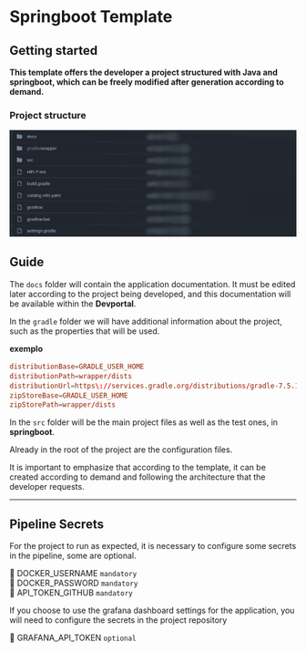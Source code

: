 # Springboot Template

## Getting started

**This template offers the developer a project structured with Java and springboot, which can be freely modified after generation according to demand.**

### Project structure

<img src="./imgs/image1.png"/>

## Guide


The `docs` folder will contain the application documentation. It must be edited later according to the project being developed, and this documentation will be available within the **Devportal**.


In the `gradle` folder we will have additional information about the project, such as the properties that will be used.

**exemplo**
~~~conf
distributionBase=GRADLE_USER_HOME
distributionPath=wrapper/dists
distributionUrl=https\://services.gradle.org/distributions/gradle-7.5.1-bin.zip
zipStoreBase=GRADLE_USER_HOME
zipStorePath=wrapper/dists
~~~

In the `src` folder will be the main project files as well as the test ones, in **springboot**.

Already in the root of the project are the configuration files.

It is important to emphasize that according to the template, it can be created according to demand and following the architecture that the developer requests.

---

## Pipeline Secrets
For the project to run as expected, it is necessary to configure some secrets in the pipeline, some are optional.

:key: DOCKER_USERNAME `mandatory` <br>
:key: DOCKER_PASSWORD `mandatory` <br>
:key: API_TOKEN_GITHUB `mandatory` <br>

If you choose to use the grafana dashboard settings for the application, you will need to configure the secrets in the project repository

:key: GRAFANA_API_TOKEN `optional`